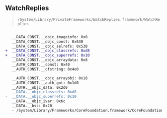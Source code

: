 ## WatchReplies

> `/System/Library/PrivateFrameworks/WatchReplies.framework/WatchReplies`

```diff

   __DATA_CONST.__objc_imageinfo: 0x8
   __DATA_CONST.__objc_const: 0x630
   __DATA_CONST.__objc_selrefs: 0x538
+  __DATA_CONST.__objc_classrefs: 0xd8
+  __DATA_CONST.__objc_superrefs: 0x10
   __DATA_CONST.__objc_arraydata: 0x8
   __AUTH_CONST.__const: 0x40
   __AUTH_CONST.__cfstring: 0x4e0

   __AUTH_CONST.__objc_arrayobj: 0x18
   __AUTH_CONST.__auth_got: 0x1d0
   __AUTH.__objc_data: 0x2d0
-  __DATA.__objc_classrefs: 0xd8
-  __DATA.__objc_superrefs: 0x10
   __DATA.__objc_ivar: 0x6c
   __DATA.__bss: 0x20
   - /System/Library/Frameworks/CoreFoundation.framework/CoreFoundation

```
